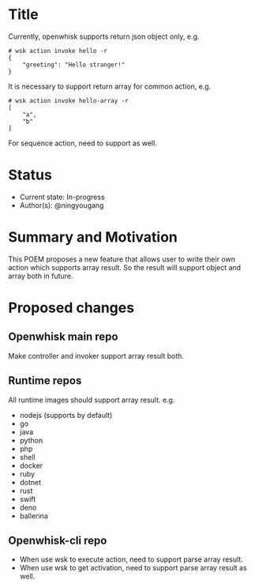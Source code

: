 <!--
#
# Licensed to the Apache Software Foundation (ASF) under one or more
# contributor license agreements.  See the NOTICE file distributed with
# this work for additional information regarding copyright ownership.
# The ASF licenses this file to You under the Apache License, Version 2.0
# (the "License"); you may not use this file except in compliance with
# the License.  You may obtain a copy of the License at
#
#     http://www.apache.org/licenses/LICENSE-2.0
#
# Unless required by applicable law or agreed to in writing, software
# distributed under the License is distributed on an "AS IS" BASIS,
# WITHOUT WARRANTIES OR CONDITIONS OF ANY KIND, either express or implied.
# See the License for the specific language governing permissions and
# limitations under the License.
#
-->
# Title

Currently, openwhisk supports return json object only, e.g.
```shell
# wsk action invoke hello -r
{
    "greeting": "Hello stranger!"
}
```
It is necessary to support return array for common action, e.g.
```shell
# wsk action invoke hello-array -r
[
    "a",
    "b"
]
```
For sequence action, need to support as well.

# Status
* Current state: In-progress
* Author(s): @ningyougang

# Summary and Motivation

This POEM proposes a new feature that allows user to write their own action which supports array result.
So the result will support object and array both in future.

# Proposed changes
## Openwhisk main repo
Make controller and invoker support array result both.

## Runtime repos
All runtime images should support array result. e.g.

* nodejs (supports by default)
* go
* java
* python
* php
* shell
* docker
* ruby
* dotnet
* rust
* swift 
* deno
* ballerina

## Openwhisk-cli repo
* When use wsk to execute action, need to support parse array result.
* When use wsk to get activation, need to support parse array result as well.

